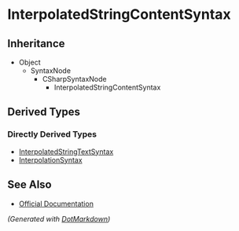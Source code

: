 # InterpolatedStringContentSyntax

## Inheritance

* Object
  * SyntaxNode
    * CSharpSyntaxNode
      * InterpolatedStringContentSyntax

## Derived Types

### Directly Derived Types

* [InterpolatedStringTextSyntax](InterpolatedStringTextSyntax.md)
* [InterpolationSyntax](InterpolationSyntax.md)

## See Also

* [Official Documentation](https://docs.microsoft.com/en-us/dotnet/api/microsoft.codeanalysis.csharp.syntax.interpolatedstringcontentsyntax)


*\(Generated with [DotMarkdown](http://github.com/JosefPihrt/DotMarkdown)\)*